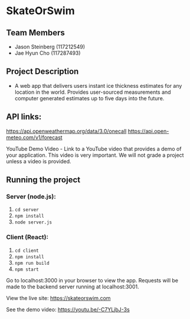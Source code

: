 # SkateOrSwim

## Team Members
 - Jason Steinberg (117212549)
 - Jae Hyun Cho (117287493)

## Project Description
 - A web app that delivers users instant ice thickness estimates for any location in 
the world. Provides user-sourced measurements and computer generated estimates up to five days into the future.

## API links:
https://api.openweathermap.org/data/3.0/onecall
https://api.open-meteo.com/v1/forecast

YouTube Demo Video - Link to a YouTube video that provides a demo of your application. This video is very important. We will not grade a project unless a video is provided.

## Running the project

### Server (node.js):
1. `cd server`
2. `npm install`
3. `node server.js`

### Client (React):
1. `cd client`
2. `npm install`
3. `npm run build`
4. `npm start`

Go to localhost:3000 in your browser to view the app. Requests will be made to the backend server running at localhost:3001.

View the live site: https://skateorswim.com

See the demo video: https://youtu.be/-C7YLjbJ-3s